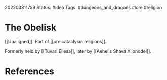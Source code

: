202203311759
Status: #idea
Tags: #dungeons_and_dragons #lore #religion

# The Obelisk
[[Unaligned]]. Part of [[pre cataclysm religions]].

Formerly held by [[Tuvari Eilesa]], later by [[Aehelis Shava Xilonodel]].

# References